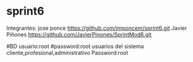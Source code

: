 # sprint6
Integrantes: 
jose ponce https://github.com/jmponcem/sprint6.git
Javier Piñones https://github.com/JavierPinones/SprintMod6.git

#BD usuario:root #password:root usuarios del sistema cliente,profesional,administrativo Password:root

